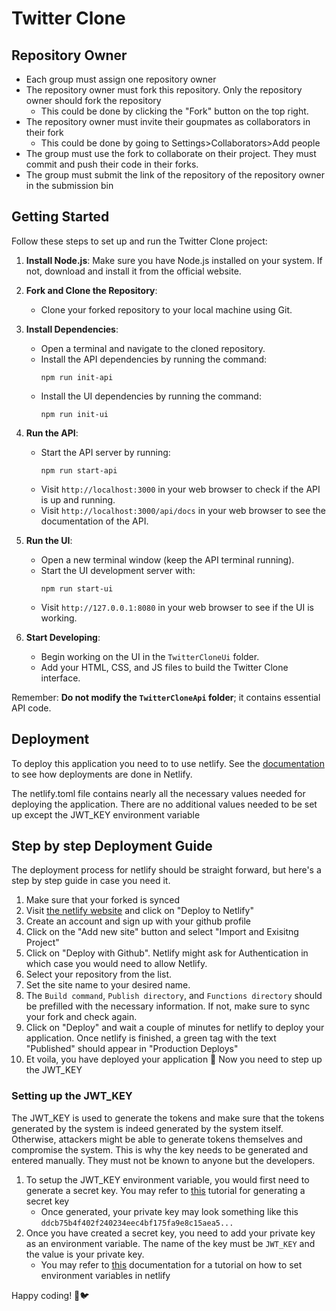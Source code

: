 # Twitter Clone

## Repository Owner

- Each group must assign one repository owner
- The repository owner must fork this repository. Only the repository owner should fork the repository
  - This could be done by clicking the "Fork" button on the top right.
- The repository owner must invite their goupmates as collaborators in their fork
  - This could be done by going to Settings>Collaborators>Add people
- The group must use the fork to collaborate on their project. They must commit and push their code in their forks.
- The group must submit the link of the repository of the repository owner in the submission bin

## Getting Started

Follow these steps to set up and run the Twitter Clone project:

1. **Install Node.js**:
   Make sure you have Node.js installed on your system. If not, download and install it from the official website.

2. **Fork and Clone the Repository**:

   - Clone your forked repository to your local machine using Git.

3. **Install Dependencies**:

   - Open a terminal and navigate to the cloned repository.
   - Install the API dependencies by running the command:
     ```
     npm run init-api
     ```
   - Install the UI dependencies by running the command:
     ```
     npm run init-ui
     ```

4. **Run the API**:

   - Start the API server by running:
     ```
     npm run start-api
     ```
   - Visit `http://localhost:3000` in your web browser to check if the API is up and running.
   - Visit `http://localhost:3000/api/docs` in your web browser to see the documentation of the API.

5. **Run the UI**:

   - Open a new terminal window (keep the API terminal running).
   - Start the UI development server with:
     ```
     npm run start-ui
     ```
   - Visit `http://127.0.0.1:8080` in your web browser to see if the UI is working.

6. **Start Developing**:
   - Begin working on the UI in the `TwitterCloneUi` folder.
   - Add your HTML, CSS, and JS files to build the Twitter Clone interface.

Remember: **Do not modify the `TwitterCloneApi` folder**; it contains essential API code.

## Deployment

To deploy this application you need to to use netlify. See the [documentation](https://docs.netlify.com/) to see how deployments are done in Netlify.

The netlify.toml file contains nearly all the necessary values needed for deploying the application. There are no additional values needed to be set up except the JWT_KEY environment variable

## Step by step Deployment Guide

The deployment process for netlify should be straight forward, but here's a step by step guide in case you need it.

1. Make sure that your forked is synced
2. Visit [the netlify website](https://netlify.app/) and click on "Deploy to Netlify"
3. Create an account and sign up with your github profile
4. Click on the "Add new site" button and select "Import and Exisitng Project"
5. Click on "Deploy with Github". Netlify might ask for Authentication in which case you would need to allow Netlify.
6. Select your repository from the list.
7. Set the site name to your desired name.
8. The `Build command`, `Publish directory`, and `Functions directory` should be prefilled with the necessary information. If not, make sure to sync your fork and check again.
9. Click on "Deploy" and wait a couple of minutes for netlify to deploy your application. Once netlify is finished, a green tag with the text "Published" should appear in "Production Deploys"
10. Et voila, you have deployed your application 🎉 Now you need to step up the JWT_KEY

### Setting up the JWT_KEY

The JWT_KEY is used to generate the tokens and make sure that the tokens generated by the system is indeed generated by the system itself. Otherwise, attackers might be able to generate tokens themselves and compromise the system. This is why the key needs to be generated and entered manually. They must not be known to anyone but the developers.

1. To setup the JWT_KEY environment variable, you would first need to generate a secret key. You may refer to [this](https://dev.to/tkirwa/generate-a-random-jwt-secret-key-39j4) tutorial for generating a secret key
   - Once generated, your private key may look something like this `ddcb75b4f402f240234eec4bf175fa9e8c15aea5...`
2. Once you have created a secret key, you need to add your private key as an environment variable. The name of the key must be `JWT_KEY` and the value is your private key.
   - You may refer to [this](https://docs.netlify.com/environment-variables/get-started/#site-environment-variables) documentation for a tutorial on how to set environment variables in netlify

Happy coding! 🚀🐦
